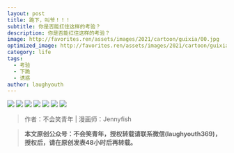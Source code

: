 ```yaml
---
layout: post
title: 跪下，叫爷！！！
subtitle: 你是否能扛住这样的考验？
description: 你是否能扛住这样的考验？
image: http://favorites.ren/assets/images/2021/cartoon/guixia/00.jpg
optimized_image: http://favorites.ren/assets/images/2021/cartoon/guixia/00.jpg
category: life
tags:
  - 考验
  - 下跪
  - 诱惑
author: laughyouth
---
```


![](http://favorites.ren/assets/images/2021/cartoon/guixia/01.jpg)
![](http://favorites.ren/assets/images/2021/cartoon/guixia/02.jpg)
![](http://favorites.ren/assets/images/2021/cartoon/guixia/03.jpg)
![](http://favorites.ren/assets/images/2021/cartoon/guixia/04.jpg)
![](http://favorites.ren/assets/images/2021/cartoon/guixia/05.jpg)
![](http://favorites.ren/assets/images/2021/cartoon/guixia/06.jpg)
![](http://favorites.ren/assets/images/2021/cartoon/guixia/07.jpg)



>作者：不会笑青年 | 漫画师：Jennyfish

>**本文原创公众号：不会笑青年，授权转载请联系微信(laughyouth369)，授权后，请在原创发表48小时后再转载。**

